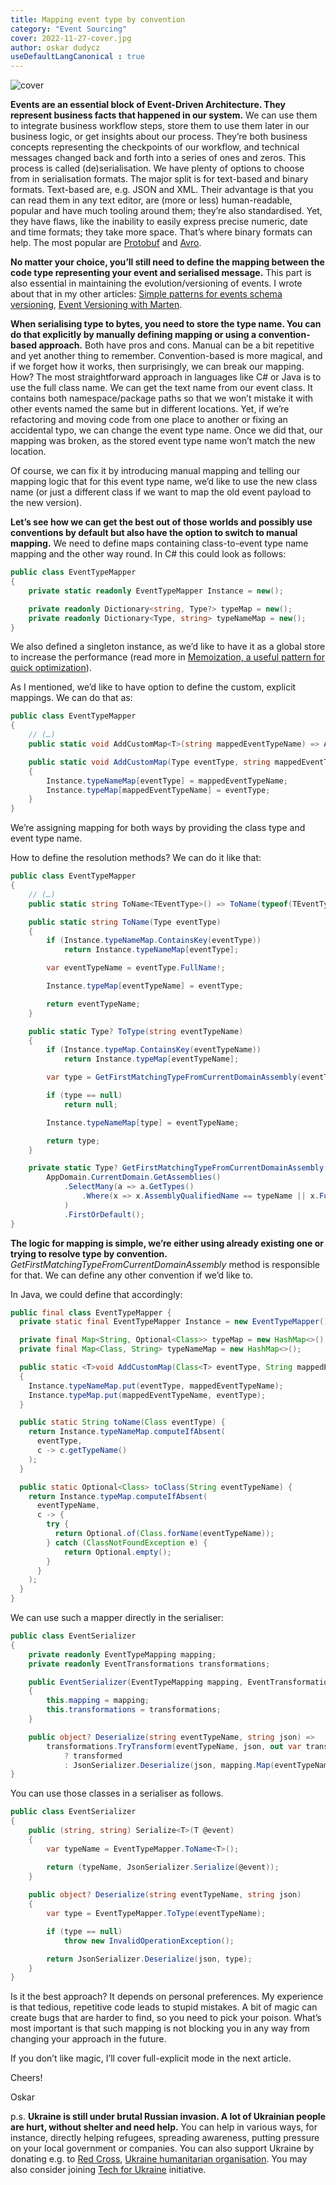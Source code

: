 ```yaml
---
title: Mapping event type by convention
category: "Event Sourcing"
cover: 2022-11-27-cover.jpg
author: oskar dudycz
useDefaultLangCanonical : true
---
```


![cover](2022-11-27-cover.jpg)

**Events are an essential block of Event-Driven Architecture. They represent business facts that happened in our system.** We can use them to integrate business workflow steps, store them to use them later in our business logic, or get insights about our process. They’re both business concepts representing the checkpoints of our workflow, and technical messages changed back and forth into a series of ones and zeros. This process is called (de)serialisation. We have plenty of options to choose from in serialisation formats. The major split is for text-based and binary formats. Text-based are, e.g. JSON and XML. Their advantage is that you can read them in any text editor, are (more or less) human-readable, popular and have much tooling around them; they’re also standardised. Yet, they have flaws, like the inability to easily express precise numeric, date and time formats; they take more space. That’s where binary formats can help. The most popular are [Protobuf](https://developers.google.com/protocol-buffers) and [Avro]( https://avro.apache.org/).

**No matter your choice, you’ll still need to define the mapping between the code type representing your event and serialised message.** This part is also essential in maintaining the evolution/versioning of events. I wrote about that in my other articles: [Simple patterns for events schema versioning](/pl/simple_events_versioning_patterns/), [Event Versioning with Marten](/pl/event_versioning_with_marten/).

**When serialising type to bytes, you need to store the type name. You can do that explicitly by manually defining mapping or using a convention-based approach.** Both have pros and cons. Manual can be a bit repetitive and yet another thing to remember. Convention-based is more magical, and if we forget how it works, then surprisingly, we can break our mapping. How? The most straightforward approach in languages like C# or Java is to use the full class name.  We can get the text name from our event class. It contains both namespace/package paths so that we won’t mistake it with other events named the same but in different locations. Yet, if we’re refactoring and moving code from one place to another or fixing an accidental typo, we can change the event type name. Once we did that, our mapping was broken, as the stored event type name won’t match the new location.

Of course, we can fix it by introducing manual mapping and telling our mapping logic that for this event type name, we’d like to use the new class name (or just a different class if we want to map the old event payload to the new version). 

**Let’s see how we can get the best out of those worlds and possibly use conventions by default but also have the option to switch to manual mapping.** We need to define maps containing class-to-event type name mapping and the other way round. In C# this could look as follows:

```csharp
public class EventTypeMapper
{
    private static readonly EventTypeMapper Instance = new();

    private readonly Dictionary<string, Type?> typeMap = new();
    private readonly Dictionary<Type, string> typeNameMap = new();
}
```
We also defined a singleton instance, as we’d like to have it as a global store to increase the performance (read more in [Memoization, a useful pattern for quick optimization](/pl/memoization_a_useful_pattern_for_quick_optimisation/)).

As I mentioned, we’d like to have option to define the custom, explicit mappings. We can do that as:

```csharp
public class EventTypeMapper
{
    // (…)
    public static void AddCustomMap<T>(string mappedEventTypeName) => AddCustomMap(typeof(T), mappedEventTypeName);

    public static void AddCustomMap(Type eventType, string mappedEventTypeName)
    {
        Instance.typeNameMap[eventType] = mappedEventTypeName;
        Instance.typeMap[mappedEventTypeName] = eventType;
    }
}
``` 
We’re assigning mapping for both ways by providing the class type and event type name.

How to define the resolution methods? We can do it like that:

```csharp
public class EventTypeMapper
{
    // (…)
    public static string ToName<TEventType>() => ToName(typeof(TEventType));

    public static string ToName(Type eventType)
    {
        if (Instance.typeNameMap.ContainsKey(eventType))
            return Instance.typeNameMap[eventType];

        var eventTypeName = eventType.FullName!;

        Instance.typeMap[eventTypeName] = eventType;

        return eventTypeName;
    }

    public static Type? ToType(string eventTypeName)
    {
        if (Instance.typeMap.ContainsKey(eventTypeName))
            return Instance.typeMap[eventTypeName];

        var type = GetFirstMatchingTypeFromCurrentDomainAssembly(eventTypeName);

        if (type == null)
            return null;

        Instance.typeNameMap[type] = eventTypeName;

        return type;
    }

    private static Type? GetFirstMatchingTypeFromCurrentDomainAssembly(string typeName) =>
        AppDomain.CurrentDomain.GetAssemblies()
            .SelectMany(a => a.GetTypes()
                .Where(x => x.AssemblyQualifiedName == typeName || x.FullName == typeName || x.Name == typeName)
            )
            .FirstOrDefault();
}
```

**The logic for mapping is simple, we’re either using already existing one or trying to resolve type by convention.** _GetFirstMatchingTypeFromCurrentDomainAssembly_ method is responsible for that. We can define any other convention if we’d like to.

In Java, we could define that accordingly:

```java
public final class EventTypeMapper {
  private static final EventTypeMapper Instance = new EventTypeMapper();

  private final Map<String, Optional<Class>> typeMap = new HashMap<>();
  private final Map<Class, String> typeNameMap = new HashMap<>();

  public static <T>void AddCustomMap(Class<T> eventType, String mappedEventTypeName)
  {
    Instance.typeNameMap.put(eventType, mappedEventTypeName);
    Instance.typeMap.put(mappedEventTypeName, eventType);
  }

  public static String toName(Class eventType) {
    return Instance.typeNameMap.computeIfAbsent(
      eventType,
      c -> c.getTypeName()
    );
  }

  public static Optional<Class> toClass(String eventTypeName) {
    return Instance.typeMap.computeIfAbsent(
      eventTypeName,
      c -> {
        try {
          return Optional.of(Class.forName(eventTypeName));
        } catch (ClassNotFoundException e) {
            return Optional.empty();
        }
      }
    );
  }
}
```

We can use such a mapper directly in the serialiser:

```csharp
public class EventSerializer
{
    private readonly EventTypeMapping mapping;
    private readonly EventTransformations transformations;

    public EventSerializer(EventTypeMapping mapping, EventTransformations transformations)
    {
        this.mapping = mapping;
        this.transformations = transformations;
    }

    public object? Deserialize(string eventTypeName, string json) =>
        transformations.TryTransform(eventTypeName, json, out var transformed)
            ? transformed
            : JsonSerializer.Deserialize(json, mapping.Map(eventTypeName));
}
```

You can use those classes in a serialiser as follows.

```csharp
public class EventSerializer
{
    public (string, string) Serialize<T>(T @event)
    {
        var typeName = EventTypeMapper.ToName<T>();

        return (typeName, JsonSerializer.Serialize(@event));
    }
    
    public object? Deserialize(string eventTypeName, string json)
    {
        var type = EventTypeMapper.ToType(eventTypeName);

        if (type == null)
            throw new InvalidOperationException();

        return JsonSerializer.Deserialize(json, type);
    }
}
```

Is it the best approach? It depends on personal preferences. My experience is that tedious, repetitive code leads to stupid mistakes. A bit of magic can create bugs that are harder to find, so you need to pick your poison. What’s most important is that such mapping is not blocking you in any way from changing your approach in the future.

If you don’t like magic, I’ll cover full-explicit mode in the next article.


Cheers!

Oskar

p.s. **Ukraine is still under brutal Russian invasion. A lot of Ukrainian people are hurt, without shelter and need help.** You can help in various ways, for instance, directly helping refugees, spreading awareness, putting pressure on your local government or companies. You can also support Ukraine by donating e.g. to [Red Cross](https://www.icrc.org/en/donate/ukraine), [Ukraine humanitarian organisation](https://savelife.in.ua/en/donate/). You may also consider joining [Tech for Ukraine](https://techtotherescue.org/tech/tech-for-ukraine) initiative.
